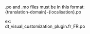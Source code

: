 .po and .mo files must be in this format:  
{translation-domain}-{localisation}.po
 
ex:  
dt_visual_customization_plugin.fr_FR.po